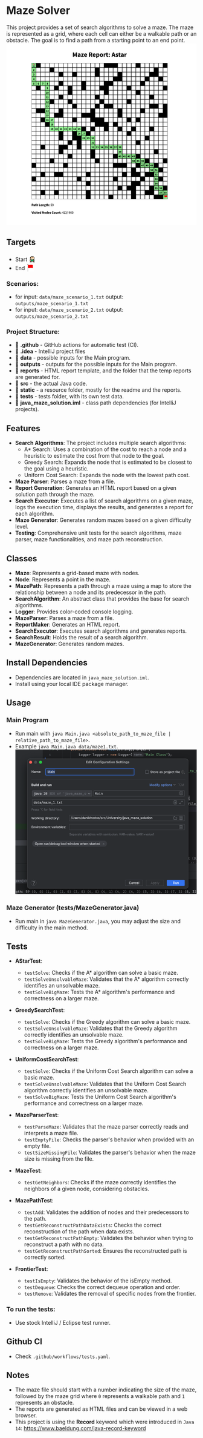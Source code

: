 # Maze Solver

This project provides a set of search algorithms to solve a maze. The maze is represented as a grid, where each cell can either be a walkable path or an obstacle. The goal is to find a path from a starting point to an end point.
![Maze](static/maze.png)

## Targets
- Start <img src="static/player.png" width="20px" height="20px" style="position:relative; top: 4px">
- End <img src="static/goal.png" width="20px" height="20px" style="position:relative; top: 4px">

### Scenarios:
- for input: `data/maze_scenario_1.txt` output: `outputs/maze_scenario_1.txt`
- for input: `data/maze_scenario_2.txt` output: `outputs/maze_scenario_2.txt`

### Project Structure:
- 📁 **.github** - GitHub actions for automatic test (CI).
- 📁 **.idea** - IntelliJ project files
- 📁 **data** - possible inputs for the Main program.
- 📁 **outputs** - outputs for the possible inputs for the Main program.
- 📁 **reports** - HTML report template, and the folder that the temp reports are generated for.
- 📁 **src** - the actual Java code.
- 📁 **static** - a resource folder, mostly for the readme and the reports.
- 📁 **tests** - tests folder, with its own test data.
- 📄 **java_maze_solution.iml** - class path dependencies (for IntelliJ projects).

## Features

- **Search Algorithms**: The project includes multiple search algorithms:
  - A* Search: Uses a combination of the cost to reach a node and a heuristic to estimate the cost from that node to the goal.
  - Greedy Search: Expands the node that is estimated to be closest to the goal using a heuristic.
  - Uniform Cost Search: Expands the node with the lowest path cost.
- **Maze Parser**: Parses a maze from a file.
- **Report Generation**: Generates an HTML report based on a given solution path through the maze.
- **Search Executor**: Executes a list of search algorithms on a given maze, logs the execution time, displays the results, and generates a report for each algorithm.
- **Maze Generator**: Generates random mazes based on a given difficulty level.
- **Testing**: Comprehensive unit tests for the search algorithms, maze parser, maze functionalities, and maze path reconstruction.

## Classes

- **Maze**: Represents a grid-based maze with nodes.
- **Node**: Represents a point in the maze.
- **MazePath**: Represents a path through a maze using a map to store the relationship between a node and its predecessor in the path.
- **SearchAlgorithm**: An abstract class that provides the base for search algorithms.
- **Logger**: Provides color-coded console logging.
- **MazeParser**: Parses a maze from a file.
- **ReportMaker**: Generates an HTML report.
- **SearchExecutor**: Executes search algorithms and generates reports.
- **SearchResult**: Holds the result of a search algorithm.
- **MazeGenerator**: Generates random mazes.

## Install Dependencies
- Dependencies are located in `java_maze_solution.iml`.
- Install using your local IDE package manager.

## Usage

### Main Program
- Run main with `java Main.java <absolute_path_to_maze_file | relative_path_to_maze_file>`.
- Example `java Main.java data/maze1.txt`.
  ![IntelliJ Runner](static/run.png)

### Maze Generator (tests/MazeGenerator.java)
- Run main in `java MazeGenerator.java`, you may adjust the size and difficulty in the main method.

## Tests
- **AStarTest**:
  - `testSolve`: Checks if the A* algorithm can solve a basic maze.
  - `testSolveUnsolvableMaze`: Validates that the A* algorithm correctly identifies an unsolvable maze.
  - `testSolveBigMaze`: Tests the A* algorithm's performance and correctness on a larger maze.

- **GreedySearchTest**:
  - `testSolve`: Checks if the Greedy algorithm can solve a basic maze.
  - `testSolveUnsolvableMaze`: Validates that the Greedy algorithm correctly identifies an unsolvable maze.
  - `testSolveBigMaze`: Tests the Greedy algorithm's performance and correctness on a larger maze.

- **UniformCostSearchTest**:
  - `testSolve`: Checks if the Uniform Cost Search algorithm can solve a basic maze.
  - `testSolveUnsolvableMaze`: Validates that the Uniform Cost Search algorithm correctly identifies an unsolvable maze.
  - `testSolveBigMaze`: Tests the Uniform Cost Search algorithm's performance and correctness on a larger maze.

- **MazeParserTest**:
  - `testParseMaze`: Validates that the maze parser correctly reads and interprets a maze file.
  - `testEmptyFile`: Checks the parser's behavior when provided with an empty file.
  - `testSizeMissingFile`: Validates the parser's behavior when the maze size is missing from the file.

- **MazeTest**:
  - `testGetNeighbors`: Checks if the maze correctly identifies the neighbors of a given node, considering obstacles.

- **MazePathTest**:
  - `testAdd`: Validates the addition of nodes and their predecessors to the path.
  - `testGetReconstructPathDataExists`: Checks the correct reconstruction of the path when data exists.
  - `testGetReconstructPathEmpty`: Validates the behavior when trying to reconstruct a path with no data.
  - `testGetReconstructPathSorted`: Ensures the reconstructed path is correctly sorted.
- **FrontierTest**:
  - `testIsEmpty`: Validates the behavior of the isEmpty method.
  - `testDequeue`: Checks the correct dequeue operation and order.
  - `testRemove`: Validates the removal of specific nodes from the frontier.

### To run the tests:

- Use stock IntelliJ / Eclipse test runner.

## Github CI
- Check `.github/workflows/tests.yaml`.

## Notes
- The maze file should start with a number indicating the size of the maze, followed by the maze grid where `0` represents a walkable path and `1` represents an obstacle.
- The reports are generated as HTML files and can be viewed in a web browser.
- This project is using the **Record** keyword which were introduced in `Java 14`: https://www.baeldung.com/java-record-keyword
